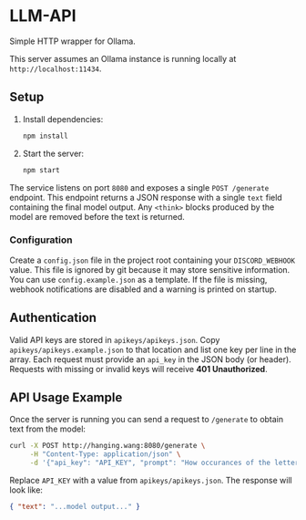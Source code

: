 # LLM-API

Simple HTTP wrapper for Ollama.

This server assumes an Ollama instance is running locally at
`http://localhost:11434`.

## Setup

1. Install dependencies:
   ```bash
   npm install
   ```
2. Start the server:
   ```bash
   npm start
   ```

The service listens on port `8080` and exposes a single `POST /generate` endpoint.
This endpoint returns a JSON response with a single `text` field containing the
final model output. Any `<think>` blocks produced by the model are removed
before the text is returned.

### Configuration

Create a `config.json` file in the project root containing your
`DISCORD_WEBHOOK` value. This file is ignored by git because it may store
sensitive information. You can use `config.example.json` as a template. If the
file is missing, webhook notifications are disabled and a warning is printed on
startup.

## Authentication

Valid API keys are stored in `apikeys/apikeys.json`. Copy
`apikeys/apikeys.example.json` to that location and list one key per line in the
array. Each request must provide an `api_key` in the JSON body (or header).
Requests with missing or invalid keys will receive **401 Unauthorized**.

## API Usage Example

Once the server is running you can send a request to `/generate` to obtain text from the model:

```bash
curl -X POST http://hanging.wang:8080/generate \
     -H "Content-Type: application/json" \
     -d '{"api_key": "API_KEY", "prompt": "How occurances of the letter \"r\" are there in the word \"strawberry\"?"}'
```

Replace `API_KEY` with a value from `apikeys/apikeys.json`. The response will look like:

```json
{ "text": "...model output..." }
```

